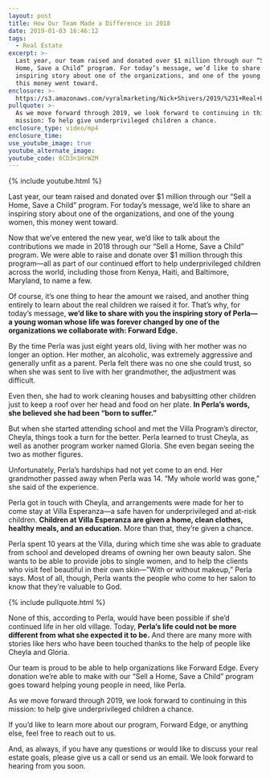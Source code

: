 ```yaml
---
layout: post
title: How Our Team Made a Difference in 2018
date: 2019-01-03 16:46:12
tags:
  - Real Estate
excerpt: >-
  Last year, our team raised and donated over $1 million through our “Sell a
  Home, Save a Child” program. For today’s message, we’d like to share an
  inspiring story about one of the organizations, and one of the young women,
  this money went toward.
enclosure: >-
  https://s3.amazonaws.com/vyralmarketing/Nick+Shivers/2019/%231+Real+Estate+Team+in+the+Portland+Metro+_+SW+Washington+Sell+a+Home+Save+a+Child.mp4
pullquote: >-
  As we move forward through 2019, we look forward to continuing in this
  mission: To help give underprivileged children a chance.
enclosure_type: video/mp4
enclosure_time:
use_youtube_image: true
youtube_alternate_image:
youtube_code: 6CD3n1HrW2M
---
```


{% include youtube.html %}

Last year, our team raised and donated over $1 million through our “Sell a Home, Save a Child” program. For today’s message, we’d like to share an inspiring story about one of the organizations, and one of the young women, this money went toward.

Now that we’ve entered the new year, we’d like to talk about the contributions we made in 2018 through our “Sell a Home, Save a Child” program. We were able to raise and donate over $1 million through this program—all as part of our continued effort to help underprivileged children across the world, including those from Kenya, Haiti, and Baltimore, Maryland, to name a few.&nbsp;

Of course, it’s one thing to hear the amount we raised, and another thing entirely to learn about the real children we raised it for. That’s why, for today’s message, **we’d like to share with you the inspiring story of Perla—a young woman whose life was forever changed by one of the organizations we collaborate with: Forward Edge.&nbsp;**

By the time Perla was just eight years old, living with her mother was no longer an option. Her mother, an alcoholic, was extremely aggressive and generally unfit as a parent. Perla felt there was no one she could trust, so when she was sent to live with her grandmother, the adjustment was difficult. &nbsp;

Even then, she had to work cleaning houses and babysitting other children just to keep a roof over her head and food on her plate. **In Perla’s words, she believed she had been “born to suffer.”&nbsp;**

But when she started attending school and met the Villa Program’s director, Cheyla, things took a turn for the better. Perla learned to trust Cheyla, as well as another program worker named Gloria. She even began seeing the two as mother figures.&nbsp;

Unfortunately, Perla’s hardships had not yet come to an end. Her grandmother passed away when Perla was 14. “My whole world was gone,” she said of the experience.&nbsp;

Perla got in touch with Cheyla, and arrangements were made for her to come stay at Villa Esperanza—a safe haven for underprivileged and at-risk children. **Children at Villa Esperanza are given a home, clean clothes, healthy meals, and an education.** More than that, they’re given a chance.&nbsp;

Perla spent 10 years at the Villa, during which time she was able to graduate from school and developed dreams of owning her own beauty salon. She wants to be able to provide jobs to single women, and to help the clients who visit feel beautiful in their own skin—”With or without makeup,” Perla says. Most of all, though, Perla wants the people who come to her salon to know that they’re valuable to God.

{% include pullquote.html %}

None of this, according to Perla, would have been possible if she’d continued life in her old village. Today, **Perla’s life could not be more different from what she expected it to be.** And there are many more with stories like hers who have been touched thanks to the help of people like Cheyla and Gloria.&nbsp;

Our team is proud to be able to help organizations like Forward Edge. Every donation we’re able to make with our “Sell a Home, Save a Child” program goes toward helping young people in need, like Perla.&nbsp;

As we move forward through 2019, we look forward to continuing in this mission: to help give underprivileged children a chance.&nbsp;

If you’d like to learn more about our program, Forward Edge, or anything else, feel free to reach out to us.&nbsp;

And, as always, if you have any questions or would like to discuss your real estate goals, please give us a call or send us an email. We look forward to hearing from you soon.
